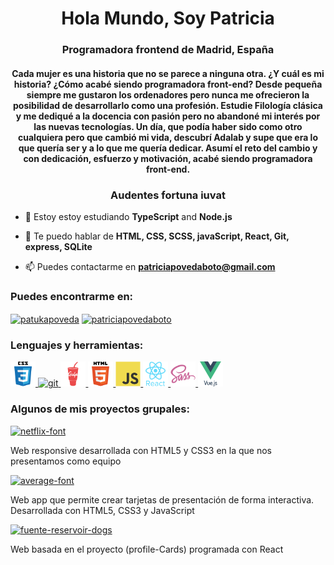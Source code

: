 <h1 align="center">Hola Mundo, Soy Patricia</h1>
<h3 align="center">Programadora frontend de Madrid, España</h3>

<h4 align="center">Cada mujer es una historia que no se parece a
ninguna otra.
¿Y cuál es mi historia? ¿Cómo acabé siendo
programadora front-end? Desde pequeña
siempre me gustaron los ordenadores pero nunca
me ofrecieron la posibilidad de desarrollarlo como
una profesión.
Estudie Filología clásica y me dediqué a la docencia
con pasión pero no abandoné mi interés por
las nuevas tecnologías.
Un día, que podía haber sido como otro cualquiera
pero que cambió mi vida, descubrí Adalab y supe
que era lo que quería ser y a lo que me quería
dedicar.
Asumí el reto del cambio y con dedicación,
esfuerzo y motivación, acabé siendo
programadora front-end.</h4>

<h3 align="center">Audentes fortuna iuvat</h3>



- 🌱 Estoy estoy estudiando **TypeScript** and **Node.js**

- 💬 Te puedo hablar de **HTML, CSS, SCSS, javaScript, React, Git, express, SQLite**

- 📫 Puedes contactarme en **patriciapovedaboto@gmail.com**

<h3 align="left">Puedes encontrarme en:</h3>
<p align="left">
<a href="https://twitter.com/patukapoveda" target="_blank"><img align="center" src="https://cdn.jsdelivr.net/npm/simple-icons@3.0.1/icons/twitter.svg" alt="patukapoveda" height="30" width="40" /></a>
<a href="https://linkedin.com/in/patriciapovedaboto" target="blank"><img align="center" src="https://cdn.jsdelivr.net/npm/simple-icons@3.0.1/icons/linkedin.svg" alt="patriciapovedaboto" height="30" width="40" /></a>
</p>

<h3 align="left">Lenguajes y herramientas:</h3>
<p align="left"> <a href="https://www.w3schools.com/css/" target="_blank"> <img src="https://raw.githubusercontent.com/devicons/devicon/master/icons/css3/css3-original-wordmark.svg" alt="css3" width="40" height="40"/> </a> <a href="https://git-scm.com/" target="_blank"> <img src="https://www.vectorlogo.zone/logos/git-scm/git-scm-icon.svg" alt="git" width="40" height="40"/> </a> <a href="https://gulpjs.com" target="_blank"> <img src="https://raw.githubusercontent.com/devicons/devicon/master/icons/gulp/gulp-plain.svg" alt="gulp" width="40" height="40"/> </a> <a href="https://www.w3.org/html/" target="_blank"> <img src="https://raw.githubusercontent.com/devicons/devicon/master/icons/html5/html5-original-wordmark.svg" alt="html5" width="40" height="40"/> </a> <a href="https://developer.mozilla.org/en-US/docs/Web/JavaScript" target="_blank"> <img src="https://raw.githubusercontent.com/devicons/devicon/master/icons/javascript/javascript-original.svg" alt="javascript" width="40" height="40"/> </a> <a href="https://reactjs.org/" target="_blank"> <img src="https://raw.githubusercontent.com/devicons/devicon/master/icons/react/react-original-wordmark.svg" alt="react" width="40" height="40"/> </a> <a href="https://sass-lang.com" target="_blank"> <img src="https://raw.githubusercontent.com/devicons/devicon/master/icons/sass/sass-original.svg" alt="sass" width="40" height="40"/> </a> <a href="https://vuejs.org/" target="_blank"> <img src="https://raw.githubusercontent.com/devicons/devicon/master/icons/vuejs/vuejs-original-wordmark.svg" alt="vuejs" width="40" height="40"/> </a> </p>

<h3 align="left">Algunos de mis proyectos grupales:</h3>

<a href="https://github.com/PatriciaPoveda/Codeflix"><img src="https://fontmeme.com/permalink/210207/a496684f7a75d28e28c3d930bdc23fab.png" alt="netflix-font" border="0"></a>
<p>Web responsive desarrollada con HTML5 y CSS3 en la que nos
presentamos como equipo</p>

<a href="https://github.com/PatriciaPoveda/project-promo-K-module-02-team-05"><img src="https://fontmeme.com/permalink/210207/bc58981025d4c66030af89d1e0f944b1.png" alt="average-font" border="0"></a>
<p>Web app que permite crear tarjetas de presentación de forma interactiva.
Desarrollada con HTML5, CSS3 y JavaScript</p>

<a href="https://github.com/PatriciaPoveda/project-promo-k-module-3-team-1"><img src="https://fontmeme.com/permalink/210207/0ae0f4a66c4f430ee780b6c7bcba104e.png" alt="fuente-reservoir-dogs" border="0"></a>
<p>Web basada en el proyecto (profile-Cards) programada con React</p>
